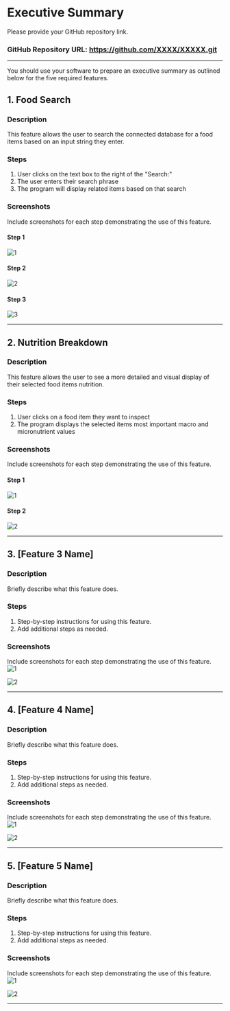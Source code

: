 # Executive Summary

Please provide your GitHub repository link.
### GitHub Repository URL: https://github.com/XXXX/XXXXX.git

---

You should use your software to prepare an executive summary as outlined below for the five required features.

## 1. Food Search
### Description  
This feature allows the user to search the connected database for a food items based on an input string they enter.

### Steps
1. User clicks on the text box to the right of the "Search:"
2. The user enters their search phrase
3. The program will display related items based on that search

### Screenshots
Include screenshots for each step demonstrating the use of this feature. 
#### Step 1
![1](./Executive_Summary_Images/food_search_1.png)
#### Step 2
![2](./Executive_Summary_Images/food_search_2.png)
#### Step 3
![3](./Executive_Summary_Images/food_search_3.png)

---

## 2. Nutrition Breakdown
### Description  
This feature allows the user to see a more detailed and visual display of their selected food items nutrition.

### Steps
1. User clicks on a food item they want to inspect
2. The program displays the selected items most important macro and micronutrient values

### Screenshots
Include screenshots for each step demonstrating the use of this feature.
#### Step 1
![1](./Executive_Summary_Images/nutritional_breakdown_1.png)
#### Step 2
![2](./Executive_Summary_Images/nutritional_breakdown_2.png)

---

## 3. [Feature 3 Name]
### Description  
Briefly describe what this feature does.

### Steps
1. Step-by-step instructions for using this feature.
2. Add additional steps as needed.

### Screenshots
Include screenshots for each step demonstrating the use of this feature.    
![1](./visual_design.png)

![2](./visual_design.png)


---

## 4. [Feature 4 Name]
### Description  
Briefly describe what this feature does.

### Steps
1. Step-by-step instructions for using this feature.
2. Add additional steps as needed.

### Screenshots
Include screenshots for each step demonstrating the use of this feature.    
![1](./visual_design.png)

![2](./visual_design.png)


---

## 5. [Feature 5 Name]
### Description  
Briefly describe what this feature does.

### Steps
1. Step-by-step instructions for using this feature.
2. Add additional steps as needed.

### Screenshots
Include screenshots for each step demonstrating the use of this feature.    
![1](./visual_design.png)

![2](./visual_design.png)


---
